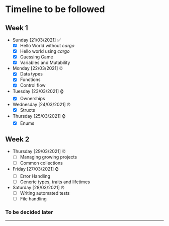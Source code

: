 # Timeline to be followed

## Week 1

- Sunday [21/03/2021] ✅
  - [x] Hello World without _cargo_
  - [x] Hello world using _cargo_
  - [x] Guessing Game
  - [x] Variables and Mutability
- Monday [22/03/2021] ⏰
  - [x] Data types
  - [x] Functions
  - [x] Control flow
- Tuesday [23/03/2021] ⌚
  - [x] Ownerships
- Wednesday [24/03/2021] ⏰
  - [x] Structs
- Thursday [25/03/2021] ⌚
  - [x] Enums

## Week 2

- Thursday [29/03/2021] ⏰
  - [ ] Managing growing projects
  - [ ] Common collections
- Friday [27/03/2021] ⌚
  - [ ] Error Handling
  - [ ] Generic types, traits and lifetimes 
- Saturday [28/03/2021] ⏰
  - [ ] Writing automated tests
  - [ ] File handling

### To be decided later

---
